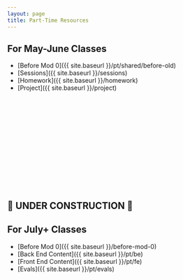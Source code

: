 ```yaml
---
layout: page
title: Part-Time Resources
---
```


## For May-June Classes

- [Before Mod 0]({{ site.baseurl }}/pt/shared/before-old)
- [Sessions]({{ site.baseurl }}/sessions)
- [Homework]({{ site.baseurl }}/homework)
- [Project]({{ site.baseurl }}/project)

<br>
<br>
<br>
<br>
<br>
<br>
<br>
<br>
<br>
<br>
<br>
<br>

## 🚧 UNDER CONSTRUCTION 🚧
## For July+ Classes

- [Before Mod 0]({{ site.baseurl }}/before-mod-0)
- [Back End Content]({{ site.baseurl }}/pt/be)
- [Front End Content]({{ site.baseurl }}/pt/fe)
- [Evals]({{ site.baseurl }}/pt/evals)